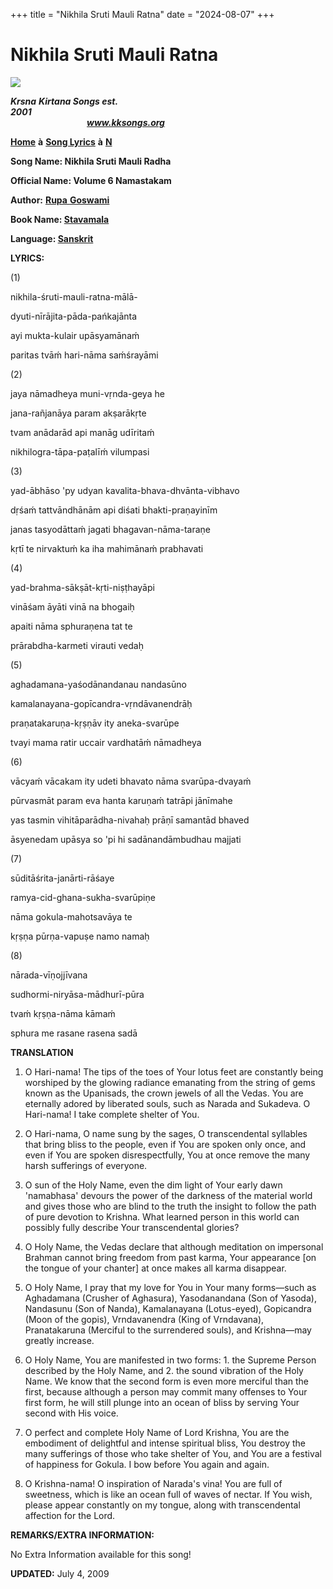 +++
title = "Nikhila Sruti Mauli Ratna"
date = "2024-08-07"
+++

# Nikhila Sruti Mauli Ratna
**[![](http://kksongs.org/image_files/image002.jpg)](http://kksongs.org/)**

**_Krsna_** **_Kirtana Songs est. 2001_**                                                                                                                                                      **_www.kksongs.org_**

**[Home](http://kksongs.org/)** **à** **[Song Lyrics](http://kksongs.org/lyrics.html)** **à** **[N](http://kksongs.org/songs/song_n.html)**

**Song Name: Nikhila Sruti Mauli Radha**

**Official Name: Volume 6 Namastakam**

**Author:** [**Rupa** **Goswami**](http://kksongs.org/authors/list/rupa.html)

**Book Name: [Stavamala](http://kksongs.org/authors/stavamala.html)**

**Language: [Sanskrit](http://kksongs.org/language/list/sanskrit.html)**

**LYRICS:**

(1)

nikhila-śruti-mauli-ratna-mālā\-

dyuti-nīrājita-pāda-pańkajānta

ayi mukta-kulair upāsyamānaḿ

paritas tvāḿ hari-nāma saḿśrayāmi

(2)

jaya nāmadheya muni-vṛnda-geya he

jana-rañjanāya param akṣarākṛte

tvam anādarād api manāg udīritaḿ

nikhilogra-tāpa-paṭalīḿ vilumpasi

(3)

yad-ābhāso 'py udyan kavalita-bhava-dhvānta-vibhavo

dṛśaḿ tattvāndhānām api diśati bhakti-praṇayinīm

janas tasyodāttaḿ jagati bhagavan-nāma-taraṇe

kṛtī te nirvaktuḿ ka iha mahimānaḿ prabhavati

(4)

yad-brahma-sākṣāt-kṛti-niṣṭhayāpi

vināśam āyāti vinā na bhogaiḥ

apaiti nāma sphuraṇena tat te

prārabdha-karmeti virauti vedaḥ

(5)

aghadamana-yaśodānandanau nandasūno

kamalanayana-gopīcandra-vṛndāvanendrāḥ

praṇatakaruṇa-kṛṣṇāv ity aneka-svarūpe

tvayi mama ratir uccair vardhatāḿ nāmadheya

(6)

vācyaḿ vācakam ity udeti bhavato nāma svarūpa-dvayaḿ

pūrvasmāt param eva hanta karuṇaḿ tatrāpi jānīmahe

yas tasmin vihitāparādha-nivahaḥ prāṇī samantād bhaved

āsyenedam upāsya so 'pi hi sadānandāmbudhau majjati

(7)

sūditāśrita-janārti-rāśaye

ramya-cid-ghana-sukha-svarūpiṇe

nāma gokula-mahotsavāya te

kṛṣṇa pūrṇa-vapuṣe namo namaḥ

(8)

nārada-vīṇojjīvana

sudhormi-niryāsa-mādhurī-pūra

tvaḿ kṛṣṇa-nāma kāmaḿ

sphura me rasane rasena sadā

**TRANSLATION**

1) O Hari-nama! The tips of the toes of Your lotus feet are constantly being worshiped by the glowing radiance emanating from the string of gems known as the Upanisads, the crown jewels of all the Vedas. You are eternally adored by liberated souls, such as Narada and Sukadeva. O Hari-nama! I take complete shelter of You.

2) O Hari-nama, O name sung by the sages, O transcendental syllables that bring bliss to the people, even if You are spoken only once, and even if You are spoken disrespectfully, You at once remove the many harsh sufferings of everyone.

3) O sun of the Holy Name, even the dim light of Your early dawn 'namabhasa' devours the power of the darkness of the material world and gives those who are blind to the truth the insight to follow the path of pure devotion to Krishna. What learned person in this world can possibly fully describe Your transcendental glories?

4) O Holy Name, the Vedas declare that although meditation on impersonal Brahman cannot bring freedom from past karma, Your appearance \[on the tongue of your chanter\] at once makes all karma disappear.

5) O Holy Name, I pray that my love for You in Your many forms—such as Aghadamana (Crusher of Aghasura), Yasodanandana (Son of Yasoda), Nandasunu (Son of Nanda), Kamalanayana (Lotus-eyed), Gopicandra (Moon of the gopis), Vrndavanendra (King of Vrndavana), Pranatakaruna (Merciful to the surrendered souls), and Krishna—may greatly increase.

6) O Holy Name, You are manifested in two forms: 1. the Supreme Person described by the Holy Name, and 2. the sound vibration of the Holy Name. We know that the second form is even more merciful than the first, because although a person may commit many offenses to Your first form, he will still plunge into an ocean of bliss by serving Your second with His voice.

7) O perfect and complete Holy Name of Lord Krishna, You are the embodiment of delightful and intense spiritual bliss, You destroy the many sufferings of those who take shelter of You, and You are a festival of happiness for Gokula. I bow before You again and again.

8) O Krishna-nama! O inspiration of Narada's vina! You are full of sweetness, which is like an ocean full of waves of nectar. If You wish, please appear constantly on my tongue, along with transcendental affection for the Lord.

**REMARKS/EXTRA INFORMATION:**

No Extra Information available for this song!

**UPDATED:** July 4, 2009